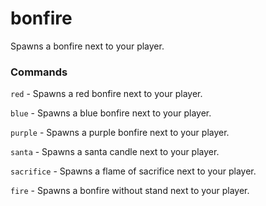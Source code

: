# bonfire

Spawns a bonfire next to your player.

### Commands
`red` - Spawns a red bonfire next to your player.

`blue` - Spawns a blue bonfire next to your player.

`purple` - Spawns a purple bonfire next to your player.

`santa` - Spawns a santa candle next to your player.

`sacrifice` - Spawns a flame of sacrifice next to your player.

`fire` - Spawns a bonfire without stand next to your player.
